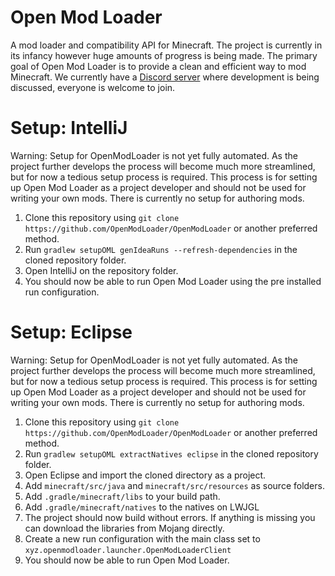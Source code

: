 # Open Mod Loader
A mod loader and compatibility API for Minecraft. The project is currently in its infancy however huge amounts of progress is being made. The primary goal of Open Mod Loader is to provide a clean and efficient way to mod Minecraft. We currently have a [Discord server](https://discordapp.com/invite/0155YJdCqhGXB8ARX) where development is being discussed, everyone is welcome to join. 

# Setup: IntelliJ
Warning: Setup for OpenModLoader is not yet fully automated. As the project further develops the process will become much more streamlined, but for now a tedious setup process is required. This process is for setting up Open Mod Loader as a project developer and should not be used for writing your own mods. There is currently no setup for authoring mods. 

1. Clone this repository using `git clone https://github.com/OpenModLoader/OpenModLoader` or another preferred method.
2. Run `gradlew setupOML genIdeaRuns --refresh-dependencies` in the cloned repository folder.
3. Open IntelliJ on the repository folder.
4. You should now be able to run Open Mod Loader using the pre installed run configuration.

# Setup: Eclipse
Warning: Setup for OpenModLoader is not yet fully automated. As the project further develops the process will become much more streamlined, but for now a tedious setup process is required. This process is for setting up Open Mod Loader as a project developer and should not be used for writing your own mods. There is currently no setup for authoring mods. 

1. Clone this repository using `git clone https://github.com/OpenModLoader/OpenModLoader` or another preferred method.
2. Run `gradlew setupOML extractNatives eclipse` in the cloned repository folder.
3. Open Eclipse and import the cloned directory as a project.
4. Add `minecraft/src/java` and `minecraft/src/resources` as source folders.
5. Add `.gradle/minecraft/libs` to your build path.
6. Add `.gradle/minecraft/natives` to the natives on LWJGL
7. The project should now build without errors. If anything is missing you can download the libraries from Mojang directly.
8. Create a new run configuration with the main class set to `xyz.openmodloader.launcher.OpenModLoaderClient`
9. You should now be able to run Open Mod Loader.
